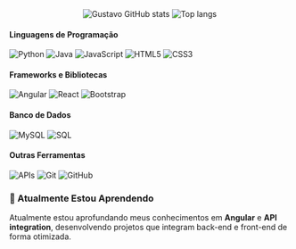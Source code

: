 <div align="center">
<img alt="Gustavo GitHub stats" src="https://github-readme-stats.vercel.app/api?username=snowdutra&show_icons=true&theme=transparent"/>
<img alt="Top langs" src="https://github-readme-stats.vercel.app/api/top-langs/?username=snowdutra&layout=compact&&langs_count=8"/>
</div>








#### Linguagens de Programação
![Python](https://img.shields.io/badge/-Python-333?style=flat&logo=python)
![Java](https://img.shields.io/badge/-Java-333?style=flat&logo=java)
![JavaScript](https://img.shields.io/badge/-JavaScript-333?style=flat&logo=javascript)
![HTML5](https://img.shields.io/badge/-HTML5-333?style=flat&logo=html5)
![CSS3](https://img.shields.io/badge/-CSS3-333?style=flat&logo=css3)

#### Frameworks e Bibliotecas
![Angular](https://img.shields.io/badge/-Angular-333?style=flat&logo=angular)
![React](https://img.shields.io/badge/-React-333?style=flat&logo=react)
![Bootstrap](https://img.shields.io/badge/-Bootstrap-333?style=flat&logo=bootstrap)

#### Banco de Dados
![MySQL](https://img.shields.io/badge/-MySQL-333?style=flat&logo=mysql)
![SQL](https://img.shields.io/badge/-SQL-333?style=flat&logo=postgresql)

#### Outras Ferramentas
![APIs](https://img.shields.io/badge/-APIs-333?style=flat&logo=api)
![Git](https://img.shields.io/badge/-Git-333?style=flat&logo=git)
![GitHub](https://img.shields.io/badge/-GitHub-333?style=flat&logo=github)

### 🌱 Atualmente Estou Aprendendo
Atualmente estou aprofundando meus conhecimentos em **Angular** e **API integration**, desenvolvendo projetos que integram back-end e front-end de forma otimizada.

